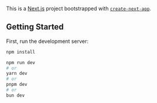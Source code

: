 This is a [Next.js](https://nextjs.org) project bootstrapped with [`create-next-app`](https://github.com/vercel/next.js/tree/canary/packages/create-next-app).

## Getting Started

First, run the development server:
```bash 
npm install 
```
```bash
npm run dev
# or
yarn dev
# or
pnpm dev
# or
bun dev
```
